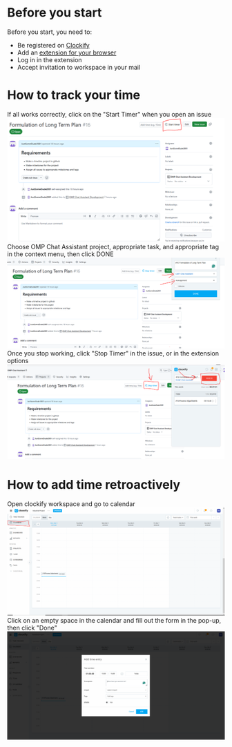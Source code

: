 # Before you start
Before you start, you need to:
- Be registered on [Clockify](https://clockify.me/)
- Add an [extension for your browser](https://clockify.me/apps)
- Log in in the extension
- Accept invitation to workspace in your mail
# How to track your time
If all works correctly, click on the "Start Timer" when you open an issue
![image](<../Pictures/Pasted image 20250303191110.png>)
Choose OMP Chat Assistant project, appropriate task, and appropriate tag in the context menu, then click DONE
![image](<../Pictures/Pasted image 20250303191214.png>)
Once you stop working, click "Stop Timer" in the issue, or in the extension options
![image](<../Pictures/Pasted image 20250303191353.png>)
# How to add time retroactively
Open clockify workspace and go to calendar
![image](<../Pictures/Pasted image 20250303192017.png>)
Click on an empty space in the calendar and fill out the form in the pop-up, then click "Done"
![image](<../Pictures/Pasted image 20250303192101.png>)
